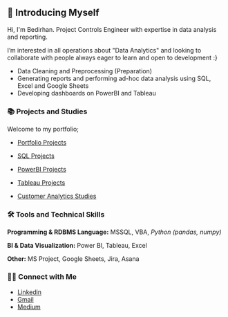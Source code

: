 
## 👋 Introducing Myself

Hi, I'm Bedirhan. Project Controls Engineer with expertise in data analysis and reporting. 

I’m interested in all operations about "Data Analytics" and looking to collaborate with people always eager to learn and open to development :}

- Data Cleaning and Preprocessing (Preparation)
- Generating reports and performing ad-hoc data analysis using SQL, Excel and Google Sheets
- Developing dashboards on PowerBI and Tableau

### 📚 Projects and Studies

Welcome to my portfolio;

- [Portfolio Projects](https://github.com/BedirK/Portfolio-Projects)

- [SQL Projects](https://github.com/BedirK/Data-Analytics-Bootcamp-SQL)

- [PowerBI Projects](https://github.com/BedirK/PowerBI-Projects)

- [Tableau Projects](https://github.com/BedirK/Tableau-Projects)

- [Customer Analytics Studies](https://github.com/BedirK/Customer-Analytics)
  
  
### 🛠️ Tools and Technical Skills

   **Programming & RDBMS Language:** MSSQL, VBA, *Python (pandas, numpy)*
   
   **BI & Data Visualization:** Power BI, Tableau, Excel
   
   **Other:** MS Project, Google Sheets, Jira, Asana

### 👋🏻 Connect with Me

- [Linkedin](https://www.linkedin.com/in/bedirhankelez/)
- [Gmail](bedir.metu@gmail.com)
- [Medium](https://medium.com/@bedir_)
